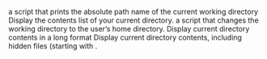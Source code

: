 a script that prints the absolute path name of the current working directory
Display the contents list of your current directory.
a script that changes the working directory to the user’s home directory.
Display current directory contents in a long format
Display current directory contents, including hidden files (starting with .
